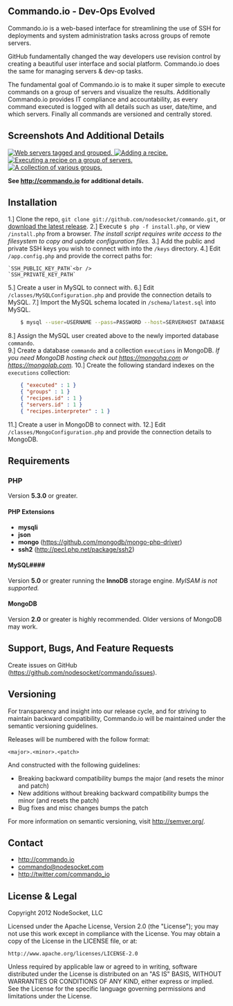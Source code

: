 Commando.io - Dev-Ops Evolved
-----------------------------

Commando.io is a web-based interface for streamlining the use of SSH for deployments and system administration tasks across groups of remote servers.

GitHub fundamentally changed the way developers use revision control by creating a beautiful user interface and social platform. Commando.io does the same for managing servers & dev-op tasks.

The fundamental goal of Commando.io is to make it super simple to execute commands on a group of servers and visualize the results. Additionally Commando.io provides IT compliance and accountability, as every command executed is logged with all details such as user, date/time, and which servers. Finally all commands are versioned and centrally stored.

Screenshots And Additional Details
--------------------------------

[ ![Web servers tagged and grouped.](http://cdn.commando.io/home/images/screenshots/small/servers.png) ](http://cdn.commando.io/home/images/screenshots/large/servers.png)
[ ![Adding a recipe.](http://cdn.commando.io/home/images/screenshots/small/add-recipe.png) ](http://cdn.commando.io/home/images/screenshots/large/add-recipe.png)
[ ![Executing a recipe on a group of servers.](http://cdn.commando.io/home/images/screenshots/small/execute.png) ](http://cdn.commando.io/home/images/screenshots/large/execute.png)
[ ![A collection of various groups.](http://cdn.commando.io/home/images/screenshots/small/groups.png) ](http://cdn.commando.io/home/images/screenshots/large/groups.png)

**See http://commando.io for additional details.**

Installation
------------

1.] Clone the repo, `git clone git://github.com/nodesocket/commando.git`, or [download the latest release](https://github.com/nodesocket/commando/tarball/master).
2.] Execute `$ php -f install.php`, or view `/install.php` from a browser. *The install script requires write access to the filesystem to copy and update configuration files.*
3.] Add the public and private SSH keys you wish to connect with into the `/keys` directory.
4.] Edit `/app.config.php` and provide the correct paths for:

    `SSH_PUBLIC_KEY_PATH`<br />
    `SSH_PRIVATE_KEY_PATH`
    
5.] Create a user in MySQL to connect with.
6.] Edit `/classes/MySQLConfiguration.php` and provide the connection details to MySQL.
7.] Import the MySQL schema located in `/schema/latest.sql` into MySQL.


```` bash
	$ mysql --user=USERNAME --pass=PASSWORD --host=SERVERHOST DATABASE < /schema/latest.sql
````

8.]	Assign the MySQL user created above to the newly imported database `commando`.    
9.] Create a database `commando` and a collection `executions` in MongoDB. *If you need MongoDB hosting check out https://mongohq.com or https://mongolab.com.*
10.] Create the following standard indexes on the `executions` collection:
   

```` json
    { "executed" : 1 }
    { "groups" : 1 }
    { "recipes.id" : 1 }
    { "servers.id" : 1 }
    { "recipes.interpreter" : 1 }
````

11.] Create a user in MongoDB to connect with.
12.] Edit `/classes/MongoConfiguration.php` and provide the connection details to MongoDB.

Requirements
------------

### PHP ####
Version **5.3.0** or greater.

#### PHP Extensions ####
+ **mysqli**
+ **json**
+ **mongo** (https://github.com/mongodb/mongo-php-driver)
+ **ssh2** (http://pecl.php.net/package/ssh2)

#### MySQL####
Version **5.0** or greater running the **InnoDB** storage engine. *MyISAM is not supported.*

#### MongoDB ####
Version **2.0** or greater is highly recommended. Older versions of MongoDB may work.

Support, Bugs, And Feature Requests
-----------------------

Create issues on GitHub (https://github.com/nodesocket/commando/issues).

Versioning
----------

For transparency and insight into our release cycle, and for striving to maintain backward compatibility, Commando.io will be maintained under the semantic versioning guidelines.

Releases will be numbered with the follow format:

`<major>.<minor>.<patch>`

And constructed with the following guidelines:

+ Breaking backward compatibility bumps the major (and resets the minor and patch)
+ New additions without breaking backward compatibility bumps the minor (and resets the patch)
+ Bug fixes and misc changes bumps the patch

For more information on semantic versioning, visit http://semver.org/.

Contact
-------

+ http://commando.io
+ commando@nodesocket.com
+ http://twitter.com/commando_io

License & Legal
---------------

Copyright 2012 NodeSocket, LLC

Licensed under the Apache License, Version 2.0 (the "License"); you may not use this work except in compliance with the License. You may obtain a copy of the License in the LICENSE file, or at:

    http://www.apache.org/licenses/LICENSE-2.0

Unless required by applicable law or agreed to in writing, software distributed under the License is distributed on an "AS IS" BASIS, WITHOUT WARRANTIES OR CONDITIONS OF ANY KIND, either express or implied. See the License for the specific language governing permissions and limitations under the License.